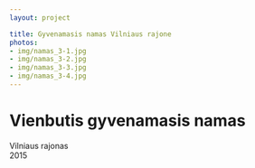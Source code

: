 ```yaml
---
layout: project

title: Gyvenamasis namas Vilniaus rajone
photos:
- img/namas_3-1.jpg
- img/namas_3-2.jpg
- img/namas_3-3.jpg
- img/namas_3-4.jpg
---
```

<h1>Vienbutis gyvenamasis namas</h1>
<p>Vilniaus rajonas<br/>2015</p>
